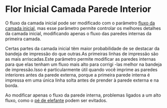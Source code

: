 Flor Inicial Camada Parede Interior
====
O fluxo da camada inicial pode ser modificado com o parâmetro [fluxo da camada inicial](material_flow_layer_0.md), mas esse parâmetro permite controlar os melhores detalhes da camada inicial, modificando apenas o fluxo das paredes internas da primeira camada.

Certas partes da camada inicial têm maior probabilidade de se destacar da bandeja de impressão do que outras.As primeiras linhas de impressão são as mais arriscadas.Este parâmetro permite modificar as paredes internas para que elas tenham um fluxo mais alto para corrigi -las melhor na bandeja de impressão.Isso é particularmente útil quando você imprime as paredes interiores antes da parede externa, porque a primeira parede interna é impressa em uma única linha solta antes de prender à parede externa e na borda.

Ao modificar apenas o fluxo da parede interna, problemas ligados a um alto fluxo, como o [pé de elefante](../distúrbios/elephants_foot.md) podem ser evitados.